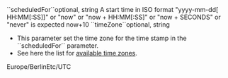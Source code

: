 <tr><td>``scheduledFor``</td><td>optional, string</td>
<td>A start time in ISO format &quot;yyyy-mm-dd[ HH:MM[:SS]]&quot; or &quot;now&quot; or &quot;now + HH:MM[:SS]&quot; or &quot;now + SECONDS&quot; or &quot;never&quot; is expected</td>
<td>now+10</td><td></td></tr>
<tr><td>``timeZone``</td><td>optional, string</td><td><ul>
       <li>This parameter set the time zone for the time stamp in the ``scheduledFor`` parameter.</li>
       <li>See here the list for <a href="https://en.wikipedia.org/wiki/List_of_tz_database_time_zones" target="wiki">available time zones</a>.</li>
    </ul></td><td>Europe/Berlin</td><td>Etc/UTC</td></tr>
    